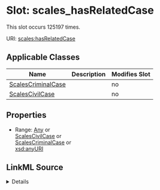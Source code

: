 

# Slot: scales_hasRelatedCase




This slot occurs 125197 times.


URI: [scales:hasRelatedCase](http://schemas.scales-okn.org/rdf/scales#hasRelatedCase)



<!-- no inheritance hierarchy -->





## Applicable Classes

| Name | Description | Modifies Slot |
| --- | --- | --- |
| [ScalesCriminalCase](../classes/ScalesCriminalCase.md) |  |  no  |
| [ScalesCivilCase](../classes/ScalesCivilCase.md) |  |  no  |







## Properties

* Range: [Any](../classes/Any.md)&nbsp;or&nbsp;<br />[ScalesCivilCase](../classes/ScalesCivilCase.md)&nbsp;or&nbsp;<br />[ScalesCriminalCase](../classes/ScalesCriminalCase.md)&nbsp;or&nbsp;<br />[xsd:anyURI](http://www.w3.org/2001/XMLSchema#anyURI)







## LinkML Source

<details>

```yaml
name: scales_hasRelatedCase
from_schema: okns:scales-kg
rank: 1000
slot_uri: scales:hasRelatedCase
alias: scales_hasRelatedCase
domain_of:
- scales_CivilCase
- scales_CriminalCase
range: Any
any_of:
- range: scales_CivilCase
- range: scales_CriminalCase
- range: uri

```
</details>